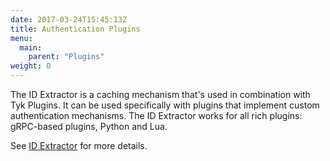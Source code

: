 ```yaml
---
date: 2017-03-24T15:45:13Z
title: Authentication Plugins
menu:
  main:
    parent: "Plugins"
weight: 0 
---
```


The ID Extractor is a caching mechanism that's used in combination with Tyk Plugins. It can be used specifically with plugins that implement custom authentication mechanisms. The ID Extractor works for all rich plugins: gRPC-based plugins, Python and Lua.

See [ID Extractor](https://tyk.io/docs/customise-tyk/plugins/rich-plugins/id-extractor/) for more details.
